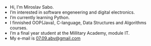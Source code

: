- Hi, I’m Miroslav Sabo.
- I’m interested in software engeneering and digital electronics.
- I’m currently learning Python.
- I finnished OOP(Java), C-language, Data Structures and Algorithms courses.
- I’m a final year student at the Millitary Academy, module IT.
- My e-mail is 07.09.abv@gmail.com

<!---
SaboM7/SaboM7 is a ✨ special ✨ repository because its `README.md` (this file) appears on your GitHub profile.
You can click the Preview link to take a look at your changes.
--->
